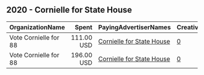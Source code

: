 ## 2020 - Cornielle for State House 
|OrganizationName|Spent|PayingAdvertiserNames|CreativeUrls|Impressions|Genders|AgeBrackets|CountryCodes|BillingAddresses|CandidateBallotInformation|
|:---|---:|:---|:---|---:|:---|:---|:---|:---|:---|
|Vote Cornielle for 88|111.00 USD|[Cornielle for State House](2020/Cornielle_for_State_House.md)|[0](https://www.snap.com/political-ads/asset/b3b9f73ff7bc7cd2c70f6b847d868fd5165ce2506a9f2e31aca6a1d7eb17af77?mediaType=jpeg)|23,168||17+|united states|US|Franklin Cornielle|
|Vote Cornielle for 88|196.00 USD|[Cornielle for State House](2020/Cornielle_for_State_House.md)|[0](https://www.snap.com/political-ads/asset/b3b9f73ff7bc7cd2c70f6b847d868fd5165ce2506a9f2e31aca6a1d7eb17af77?mediaType=jpeg)|44,686||17+|united states|US|Franklin Cornielle|
